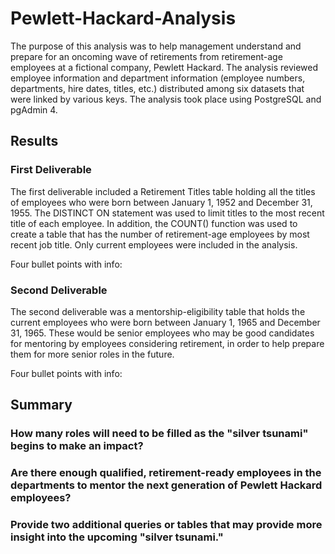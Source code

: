 # Pewlett-Hackard-Analysis

The purpose of this analysis was to help management understand and prepare for an oncoming wave of retirements from retirement-age employees at a fictional company, Pewlett Hackard. The analysis reviewed employee information and department information (employee numbers, departments, hire dates, titles, etc.) distributed among six datasets that were linked by various keys. The analysis took place using PostgreSQL and pgAdmin 4.

## Results

### First Deliverable

The first deliverable included a Retirement Titles table holding all the titles of employees who were born between January 1, 1952 and December 31, 1955. The DISTINCT ON statement was used to limit titles to the most recent title of each employee. In addition, the COUNT() function was used to create a table that has the number of retirement-age employees by most recent job title. Only current employees were included in the analysis.

Four bullet points with info:

### Second Deliverable

The second deliverable was a mentorship-eligibility table that holds the current employees who were born between January 1, 1965 and December 31, 1965. These would be senior employees who may be good candidates for mentoring by employees considering retirement, in order to help prepare them for more senior roles in the future.

Four bullet points with info:


## Summary

### How many roles will need to be filled as the "silver tsunami" begins to make an impact?

### Are there enough qualified, retirement-ready employees in the departments to mentor the next generation of Pewlett Hackard employees?

### Provide two additional queries or tables that may provide more insight into the upcoming "silver tsunami."

